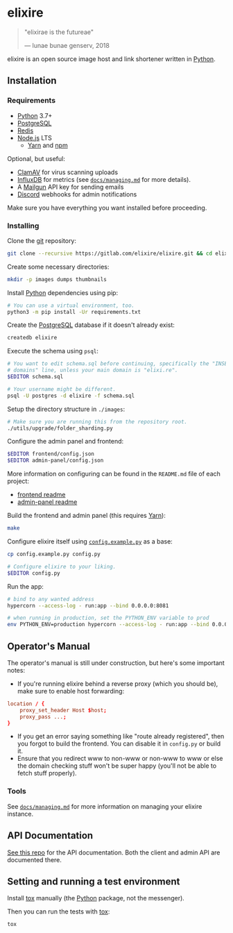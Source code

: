 # elixire

> "elixirae is the futureae"
>
> — lunae bunae genserv, 2018

elixire is an open source image host and link shortener written in [Python].

## Installation

### Requirements

- [Python] 3.7+
- [PostgreSQL]
- [Redis]
- [Node.js] LTS
  - [Yarn] and [npm]

[python]: https://www.python.org
[postgresql]: https://www.postgresql.or
[redis]: https://redis.io
[node.js]: https://nodejs.org
[yarn]: https://yarnpkg.com
[npm]: https://npmjs.com

Optional, but useful:

- [ClamAV] for virus scanning uploads
- [InfluxDB] for metrics (see [`docs/managing.md`](docs/managing.md) for more
  details).
- A [Mailgun] API key for sending emails
- [Discord] webhooks for admin notifications

[clamav]: https://www.clamav.net
[influxdb]: https://www.influxdata.com
[mailgun]: https://mailgun.com
[discord]: https://discordapp.com

Make sure you have everything you want installed before proceeding.

### Installing

Clone the [git] repository:

[git]: https://git-scm.com

```bash
git clone --recursive https://gitlab.com/elixire/elixire.git && cd elixire
```

Create some necessary directories:

```bash
mkdir -p images dumps thumbnails
```

Install [Python] dependencies using pip:

```bash
# You can use a virtual environment, too.
python3 -m pip install -Ur requirements.txt
```

Create the [PostgreSQL] database if it doesn't already exist:

```bash
createdb elixire
```

Execute the schema using `psql`:

```bash
# You want to edit schema.sql before continuing, specifically the "INSERT INTO
# domains" line, unless your main domain is "elixi.re".
$EDITOR schema.sql

# Your username might be different.
psql -U postgres -d elixire -f schema.sql
```

Setup the directory structure in `./images`:

```bash
# Make sure you are running this from the repository root.
./utils/upgrade/folder_sharding.py
```

Configure the admin panel and frontend:

```bash
$EDITOR frontend/config.json
$EDITOR admin-panel/config.json
```

More information on configuring can be found in the `README.md` file of each
project:

- [frontend readme](https://gitlab.com/elixire/frontend#readme)
- [admin-panel readme](https://gitlab.com/elixire/admin-panel#readme)

Build the frontend and admin panel (this requires [Yarn]):

```bash
make
```

Configure elixire itself using [`config.example.py`](./config.example.py) as a
base:

```bash
cp config.example.py config.py

# Configure elixire to your liking.
$EDITOR config.py
```

Run the app:

```bash
# bind to any wanted address
hypercorn --access-log - run:app --bind 0.0.0.0:8081

# when running in production, set the PYTHON_ENV variable to prod
env PYTHON_ENV=production hypercorn --access-log - run:app --bind 0.0.0.0:8081
```

## Operator's Manual

The operator's manual is still under construction, but here's some important
notes:

- If you're running elixire behind a reverse proxy (which you should be), make
  sure to enable host forwarding:

```conf
location / {
    proxy_set_header Host $host;
    proxy_pass ...;
}
```

- If you get an error saying something like "route already registered", then you
  forgot to build the frontend. You can disable it in `config.py` or build it.
- Ensure that you redirect www to non-www or non-www to www or else the domain
  checking stuff won't be super happy (you'll not be able to fetch stuff
  properly).

### Tools

See [`docs/managing.md`](docs/managing.md) for more information on managing your
elixire instance.

## API Documentation

[See this repo](https://gitlab.com/elixire/api-docs) for the API documentation.
Both the client and admin API are documented there.

## Setting and running a test environment

Install [tox] manually (the [Python] package, not the messenger).

[tox]: https://pypi.org/project/tox

Then you can run the tests with [tox]:

```bash
tox
```
